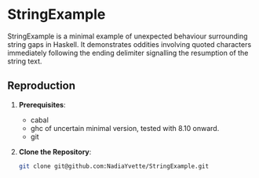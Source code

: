 # StringExample

StringExample is a minimal example of unexpected behaviour surrounding
string gaps in Haskell. It demonstrates oddities involving quoted
characters immediately following the ending delimiter signalling the
resumption of the string text.

## Reproduction

1. **Prerequisites**:
   - cabal
   - ghc of uncertain minimal version, tested with 8.10 onward.
   - git

2. **Clone the Repository**:
   ```sh ksh zsh etc.
   git clone git@github.com:NadiaYvette/StringExample.git

